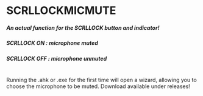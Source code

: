 # SCRLLOCKMICMUTE
##### An actual function for the SCRLLOCK button and indicator!
##### SCRLLOCK ON : microphone muted
##### SCRLLOCK OFF : microphone unmuted
#
Running the .ahk or .exe for the first time will open a wizard, allowing you to choose the microphone to be muted. Download available under releases!
